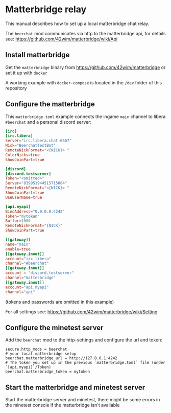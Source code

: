 
# Matterbridge relay

This manual describes how to set up a local matterbridge chat relay.

The `beerchat` mod communicates via http to the matterbridge api, for details see: https://github.com/42wim/matterbridge/wiki/Api

## Install matterbridge

Get the `matterbridge` binary from https://github.com/42wim/matterbridge or set it up with `docker`

A working example with `docker-compose` is located in the `/dev` folder of this repository

## Configure the matterbridge

This `matterbridge.toml` example connects the ingame `main` channel to libera `#beerchat` and a personal discord server:

```toml
[irc]
[irc.libera]
Server="irc.libera.chat:6667"
Nick="BeerchatTestBot"
RemoteNickFormat="<{NICK}> "
ColorNicks=true
ShowJoinPart=true

[discord]
[discord.testserver]
Token="<omitted>"
Server="839951944515715084"
RemoteNickFormat="<{NICK}> "
ShowJoinPart=true
UseUserName=true

[api.myapi]
BindAddress="0.0.0.0:4242"
Token="mytoken"
Buffer=1000
RemoteNickFormat="{NICK}"
ShowJoinPart=true

[[gateway]]
name="main"
enable=true
[[gateway.inout]]
account="irc.libera"
channel="#beerchat"
[[gateway.inout]]
account = "discord.testserver"
channel="matterbridge"
[[gateway.inout]]
account="api.myapi"
channel="api"
```
(tokens and passwords are omitted in this example)

For all settings see: https://github.com/42wim/matterbridge/wiki/Setting

## Configure the minetest server

Add the `beerchat` mod to the http-settings and configure the url and token:

```
secure.http_mods = beerchat
# your local matterbridge setup
beerchat.matterbridge_url = http://127.0.0.1:4242
# The token you set up in the previous `matterbridge.toml` file (under `[api.myapi]`/Token)
beerchat.matterbridge_token = mytoken
```

## Start the matterbridge and minetest server

Start the matterbridge server and minetest, there might be some errors in the minetest console if the matterbridge isn't available